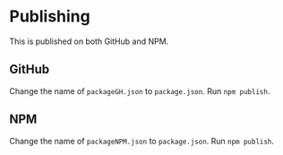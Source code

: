 # Publishing

This is published on both GitHub and NPM.

## GitHub

Change the name of `packageGH.json` to `package.json`.
Run `npm publish`.

## NPM

Change the name of `packageNPM.json` to `package.json`.
Run `npm publish`.
